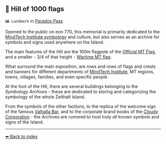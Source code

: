 ## 🎌️ Hill of 1000 flags

`🖼️ Landmark` in [Paradox Pass](https://zeithalt.github.io/r/paradox_pass.html)

Opened to the public on eon 770, this memorial is primarily dedicated to the [MindTech Institute symbology](https://zeithalt.github.io/r/mt_symbology.html) and culture, but also serves as an archive for symbols and signs used anywhere on the Island.

The main features of the Hill are the 100m flagpole of the [Official MT Flag](https://zeithalt.github.io/r/i/mt_peace_flag.png), and a smaller - 3/4 of that height - [Wartime MT flag](https://zeithalt.github.io/r/i/mt_war_flag.png).

What surround the main exposition, are rows and rows of flags and crests and banners for different departments of [MindTech Institute](https://zeithalt.github.io/r/mindtech_institute.html), MT regions, towns, villages, families, and even specific people.

At the foot of the Hill, there are several buildings belonging to the *Symbology Archives* - these are dedicated to storing and categorizing the symbology of the whole Zeithalt Island. 

From the symbols of the other factions, to the replica of the welcome sign of the famous [Valhalla Bar](https://zeithalt.github.io/r/valhalla_bar.html), and to the corporate brand books of the [Cloudy Corporation](https://zeithalt.github.io/r/cloudy_co_datacenter.html) - the Archives are rumored to host truly *all* known symbols and signs of the Island.


----------
[⬅️ Back to index](/index.md#ef90_s)